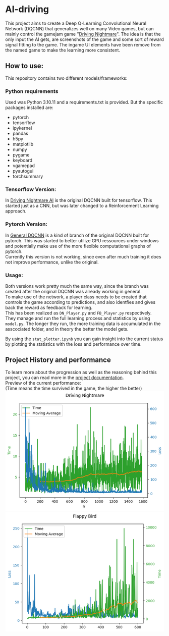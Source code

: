 # AI-driving
This project aims to create a Deep Q-Learning Convolutional Neural Network (DQCNN) that generalizes well on many Video games, but can mainly control the gamejam game "[Driving Nightmare](https://misterixi.itch.io/driving-nightmare)". The idea is that the only input the AI gets, are screenshots of the game and some sort of reward signal fitting to the game. The ingame UI elements have been remove from the named game to make the learning more consistent.
## How to use:
This repository contains two different models/frameworks:  
### Python requirements
Used was Python 3.10.11 and a requirements.txt is provided. But the specific packages installed are:  
- pytorch
- tensorflow
- ipykernel
- pandas
- h5py
- matplotlib
- numpy
- pygame
- keyboard
- vgamepad
- pyautogui
- torchsummary
### Tensorflow Version:
In [Driving Nightmare AI](./driving_nightmare_AI/) is the original DQCNN built for tensorflow. This started just as a CNN, but was later changed to a Reinforcement Learning approach.  
### Pytorch Version:
In [General DQCNN](./general_dqcnn/) is a kind of branch of the original DQCNN built for pytorch. This was started to better utilize GPU ressources under windows and potentially make use of the more flexible computational graphs of pytorch.  
Currently this version is not working, since even after much training it does not improve performance, unlike the original.
### Usage:
Both versions work pretty much the same way, since the branch was created after the original DQCNN was already working in general.  
To make use of the network, a player class needs to be created that controls the game according to predictions, and also identfies and gives back the reward as feedback for learning.  
This has been realized as `DN_Player.py` and `FB_Player.py` respectively.  
They manage and run the full learning process and statistics by using `model.py`. The longer they run, the more training data is accumulated in the asscociated folder, and in theory the better the model gets.  
  
By using the `stat_plotter.ipynb` you can gain insight into the current status by plotting the statistics with the loss and performance over time.  
## Project History and performance
To learn more about the progression as well as the reasoning behind this project, you can read more in the [project documentation](./docs/project_documentation.md).  
Preview of the current performance:  
(Time means the time survived in the game, the higher the better)  
![DN_Stats](./docs/media/dn_stats.png)  
![FB_Stats](./docs/media/fb_stats.png)